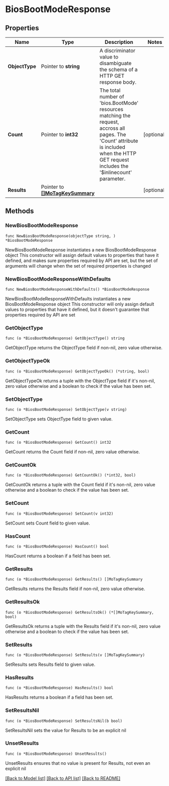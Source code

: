 # BiosBootModeResponse

## Properties

Name | Type | Description | Notes
------------ | ------------- | ------------- | -------------
**ObjectType** | Pointer to **string** | A discriminator value to disambiguate the schema of a HTTP GET response body. | 
**Count** | Pointer to **int32** | The total number of &#39;bios.BootMode&#39; resources matching the request, accross all pages. The &#39;Count&#39; attribute is included when the HTTP GET request includes the &#39;$inlinecount&#39; parameter. | [optional] 
**Results** | Pointer to [**[]MoTagKeySummary**](MoTagKeySummary.md) |  | [optional] 

## Methods

### NewBiosBootModeResponse

`func NewBiosBootModeResponse(objectType string, ) *BiosBootModeResponse`

NewBiosBootModeResponse instantiates a new BiosBootModeResponse object
This constructor will assign default values to properties that have it defined,
and makes sure properties required by API are set, but the set of arguments
will change when the set of required properties is changed

### NewBiosBootModeResponseWithDefaults

`func NewBiosBootModeResponseWithDefaults() *BiosBootModeResponse`

NewBiosBootModeResponseWithDefaults instantiates a new BiosBootModeResponse object
This constructor will only assign default values to properties that have it defined,
but it doesn't guarantee that properties required by API are set

### GetObjectType

`func (o *BiosBootModeResponse) GetObjectType() string`

GetObjectType returns the ObjectType field if non-nil, zero value otherwise.

### GetObjectTypeOk

`func (o *BiosBootModeResponse) GetObjectTypeOk() (*string, bool)`

GetObjectTypeOk returns a tuple with the ObjectType field if it's non-nil, zero value otherwise
and a boolean to check if the value has been set.

### SetObjectType

`func (o *BiosBootModeResponse) SetObjectType(v string)`

SetObjectType sets ObjectType field to given value.


### GetCount

`func (o *BiosBootModeResponse) GetCount() int32`

GetCount returns the Count field if non-nil, zero value otherwise.

### GetCountOk

`func (o *BiosBootModeResponse) GetCountOk() (*int32, bool)`

GetCountOk returns a tuple with the Count field if it's non-nil, zero value otherwise
and a boolean to check if the value has been set.

### SetCount

`func (o *BiosBootModeResponse) SetCount(v int32)`

SetCount sets Count field to given value.

### HasCount

`func (o *BiosBootModeResponse) HasCount() bool`

HasCount returns a boolean if a field has been set.

### GetResults

`func (o *BiosBootModeResponse) GetResults() []MoTagKeySummary`

GetResults returns the Results field if non-nil, zero value otherwise.

### GetResultsOk

`func (o *BiosBootModeResponse) GetResultsOk() (*[]MoTagKeySummary, bool)`

GetResultsOk returns a tuple with the Results field if it's non-nil, zero value otherwise
and a boolean to check if the value has been set.

### SetResults

`func (o *BiosBootModeResponse) SetResults(v []MoTagKeySummary)`

SetResults sets Results field to given value.

### HasResults

`func (o *BiosBootModeResponse) HasResults() bool`

HasResults returns a boolean if a field has been set.

### SetResultsNil

`func (o *BiosBootModeResponse) SetResultsNil(b bool)`

 SetResultsNil sets the value for Results to be an explicit nil

### UnsetResults
`func (o *BiosBootModeResponse) UnsetResults()`

UnsetResults ensures that no value is present for Results, not even an explicit nil

[[Back to Model list]](../README.md#documentation-for-models) [[Back to API list]](../README.md#documentation-for-api-endpoints) [[Back to README]](../README.md)


